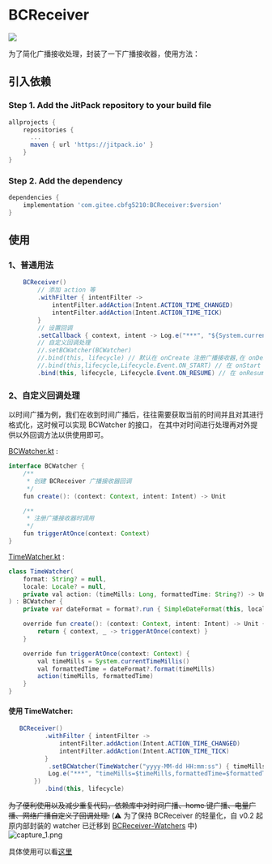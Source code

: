 # BCReceiver
[![](https://jitpack.io/v/com.gitee.cbfg5210/BCReceiver.svg)](https://jitpack.io/#com.gitee.cbfg5210/BCReceiver)

为了简化广播接收处理，封装了一下广播接收器，使用方法：

## 引入依赖
### Step 1. Add the JitPack repository to your build file
```gradle
allprojects {
	repositories {
	  ...
	  maven { url 'https://jitpack.io' }
    }
}
```
### Step 2. Add the dependency
```gradle
dependencies {
	implementation 'com.gitee.cbfg5210:BCReceiver:$version'
}
```

## 使用

### 1、普通用法
```java
    BCReceiver()
		// 添加 action 等
		.withFilter { intentFilter ->
			intentFilter.addAction(Intent.ACTION_TIME_CHANGED)
			intentFilter.addAction(Intent.ACTION_TIME_TICK)
		}
		// 设置回调
		.setCallback { context, intent -> Log.e("***", "${System.currentTimeMillis()}") }
		// 自定义回调处理
		//.setBCWatcher(BCWatcher)
		//.bind(this, lifecycle) // 默认在 onCreate 注册广播接收器,在 onDestroy 注销
		//.bind(this,lifecycle,Lifecycle.Event.ON_START) // 在 onStart 注册广播接收器,在 onStop 注销
		.bind(this, lifecycle, Lifecycle.Event.ON_RESUME) // 在 onResume 注册广播接收器,在 onPause 注销
```

### 2、自定义回调处理

以时间广播为例，我们在收到时间广播后，往往需要获取当前的时间并且对其进行格式化，这时候可以实现 BCWatcher 的接口，
在其中对时间进行处理再对外提供以外回调方法以供使用即可。

[BCWatcher.kt](https://gitee.com/cbfg5210/BCReceiver/blob/master/receiver/src/main/java/cbfg/bcreceiver/BCWatcher.kt) :

```java
interface BCWatcher {
    /**
     * 创建 BCReceiver 广播接收器回调
     */
    fun create(): (context: Context, intent: Intent) -> Unit

    /**
     * 注册广播接收器时调用
     */
    fun triggerAtOnce(context: Context)
}
```

[TimeWatcher.kt](https://gitee.com/cbfg5210/BCReceiver/blob/master/receiver/src/main/java/cbfg/bcreceiver/watcher/TimeWatcher.kt) :

```java
class TimeWatcher(
    format: String? = null,
    locale: Locale? = null,
    private val action: (timeMills: Long, formattedTime: String?) -> Unit
) : BCWatcher {
    private var dateFormat = format?.run { SimpleDateFormat(this, locale ?: Locale.getDefault()) }

    override fun create(): (context: Context, intent: Intent) -> Unit {
        return { context, _ -> triggerAtOnce(context) }
    }

    override fun triggerAtOnce(context: Context) {
        val timeMills = System.currentTimeMillis()
        val formattedTime = dateFormat?.format(timeMills)
        action(timeMills, formattedTime)
    }
}
```

#### 使用 TimeWatcher:

```java
   BCReceiver()
          .withFilter { intentFilter ->
              intentFilter.addAction(Intent.ACTION_TIME_CHANGED)
              intentFilter.addAction(Intent.ACTION_TIME_TICK)
          }
           .setBCWatcher(TimeWatcher("yyyy-MM-dd HH:mm:ss") { timeMills, formattedTime ->
	       Log.e("***", "timeMills=$timeMills,formattedTime=$formattedTime")
	   })
          .bind(this, lifecycle)
```

~~为了便利使用以及减少重复代码，依赖库中对时间广播、home 键广播、电量广播、网络广播自定义了回调处理:~~
(:warning: 为了保持 BCReceiver 的轻量化，自 v0.2 起原内部封装的 watcher 已迁移到 [BCReceiver-Watchers](https://gitee.com/cbfg5210/BCReceiver-Watchers) 中)  
![capture_1.png](https://gitee.com/cbfg5210/BCReceiver/raw/master/captures/capture_1.png)  


具体使用可以看[这里](https://gitee.com/cbfg5210/BCReceiver/blob/master/app/src/main/java/cbfg/bcreceiver/MainActivity.kt)